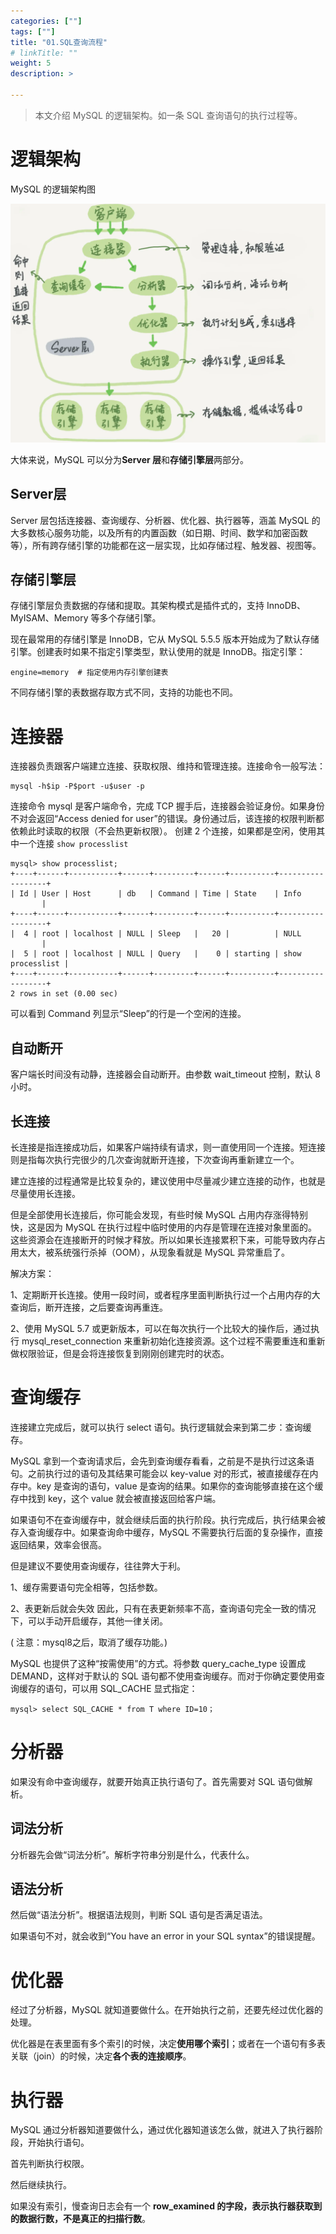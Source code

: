 ```yaml
---
categories: [""] 
tags: [""] 
title: "01.SQL查询流程"
# linkTitle: ""
weight: 5
description: >
  
---
```


>本文介绍 MySQL 的逻辑架构。如一条 SQL 查询语句的执行过程等。

# 逻辑架构

MySQL 的逻辑架构图

![sql_process_20220409_1.png](./imgs/sql_process_20220409_1.png)


大体来说，MySQL 可以分为**Server 层**和**存储引擎层**两部分。

## Server层

Server 层包括连接器、查询缓存、分析器、优化器、执行器等，涵盖 MySQL 的大多数核心服务功能，以及所有的内置函数（如日期、时间、数学和加密函数等），所有跨存储引擎的功能都在这一层实现，比如存储过程、触发器、视图等。

## 存储引擎层

存储引擎层负责数据的存储和提取。其架构模式是插件式的，支持 InnoDB、MyISAM、Memory 等多个存储引擎。

现在最常用的存储引擎是 InnoDB，它从 MySQL 5.5.5 版本开始成为了默认存储引擎。创建表时如果不指定引擎类型，默认使用的就是 InnoDB。指定引擎：

```shell
engine=memory  # 指定使用内存引擎创建表
```
不同存储引擎的表数据存取方式不同，支持的功能也不同。
# 连接器

连接器负责跟客户端建立连接、获取权限、维持和管理连接。连接命令一般写法：

```shell
mysql -h$ip -P$port -u$user -p
```
连接命令 mysql 是客户端命令，完成 TCP 握手后，连接器会验证身份。如果身份不对会返回“Access denied for user”的错误。身份通过后，该连接的权限判断都依赖此时读取的权限（不会热更新权限）。
创建 2 个连接，如果都是空闲，使用其中一个连接  `show processlist` 

```shell
mysql> show processlist;
+----+------+-----------+------+---------+------+----------+------------------+
| Id | User | Host      | db   | Command | Time | State    | Info             |
+----+------+-----------+------+---------+------+----------+------------------+
|  4 | root | localhost | NULL | Sleep   |   20 |          | NULL             |
|  5 | root | localhost | NULL | Query   |    0 | starting | show processlist |
+----+------+-----------+------+---------+------+----------+------------------+
2 rows in set (0.00 sec)
```
可以看到 Command 列显示“Sleep”的行是一个空闲的连接。
## 自动断开

客户端长时间没有动静，连接器会自动断开。由参数 wait_timeout 控制，默认 8 小时。

## 长连接

长连接是指连接成功后，如果客户端持续有请求，则一直使用同一个连接。短连接则是指每次执行完很少的几次查询就断开连接，下次查询再重新建立一个。

建立连接的过程通常是比较复杂的，建议使用中尽量减少建立连接的动作，也就是尽量使用长连接。

但是全部使用长连接后，你可能会发现，有些时候 MySQL 占用内存涨得特别快，这是因为 MySQL 在执行过程中临时使用的内存是管理在连接对象里面的。这些资源会在连接断开的时候才释放。所以如果长连接累积下来，可能导致内存占用太大，被系统强行杀掉（OOM），从现象看就是 MySQL 异常重启了。

解决方案：

1、定期断开长连接。使用一段时间，或者程序里面判断执行过一个占用内存的大查询后，断开连接，之后要查询再重连。

2、使用 MySQL 5.7 或更新版本，可以在每次执行一个比较大的操作后，通过执行 mysql_reset_connection 来重新初始化连接资源。这个过程不需要重连和重新做权限验证，但是会将连接恢复到刚刚创建完时的状态。

# 查询缓存

连接建立完成后，就可以执行 select 语句。执行逻辑就会来到第二步：查询缓存。

MySQL 拿到一个查询请求后，会先到查询缓存看看，之前是不是执行过这条语句。之前执行过的语句及其结果可能会以 key-value 对的形式，被直接缓存在内存中。key 是查询的语句，value 是查询的结果。如果你的查询能够直接在这个缓存中找到 key，这个 value 就会被直接返回给客户端。

如果语句不在查询缓存中，就会继续后面的执行阶段。执行完成后，执行结果会被存入查询缓存中。如果查询命中缓存，MySQL 不需要执行后面的复杂操作，直接返回结果，效率会很高。

但是建议不要使用查询缓存，往往弊大于利。

1、缓存需要语句完全相等，包括参数。

2、表更新后就会失效 因此，只有在表更新频率不高，查询语句完全一致的情况下，可以手动开启缓存，其他一律关闭。

( 注意：mysql8之后，取消了缓存功能。)

MySQL 也提供了这种“按需使用”的方式。将参数 query_cache_type 设置成 DEMAND，这样对于默认的 SQL 语句都不使用查询缓存。而对于你确定要使用查询缓存的语句，可以用 SQL_CACHE 显式指定：

```shell
mysql> select SQL_CACHE * from T where ID=10；
```

# 分析器

如果没有命中查询缓存，就要开始真正执行语句了。首先需要对 SQL 语句做解析。

## 词法分析

分析器先会做“词法分析”。解析字符串分别是什么，代表什么。

## 语法分析

然后做“语法分析”。根据语法规则，判断 SQL 语句是否满足语法。

如果语句不对，就会收到“You have an error in your SQL syntax”的错误提醒。

# 优化器

经过了分析器，MySQL 就知道要做什么。在开始执行之前，还要先经过优化器的处理。

优化器是在表里面有多个索引的时候，决定**使用哪个索引**；或者在一个语句有多表关联（join）的时候，决定**各个表的连接顺序**。


# 执行器

MySQL 通过分析器知道要做什么，通过优化器知道该怎么做，就进入了执行器阶段，开始执行语句。

首先判断执行权限。

然后继续执行。

如果没有索引，慢查询日志会有一个 **row_examined 的字段，表示执行器获取到的数据行数，不是真正的扫描行数**。
